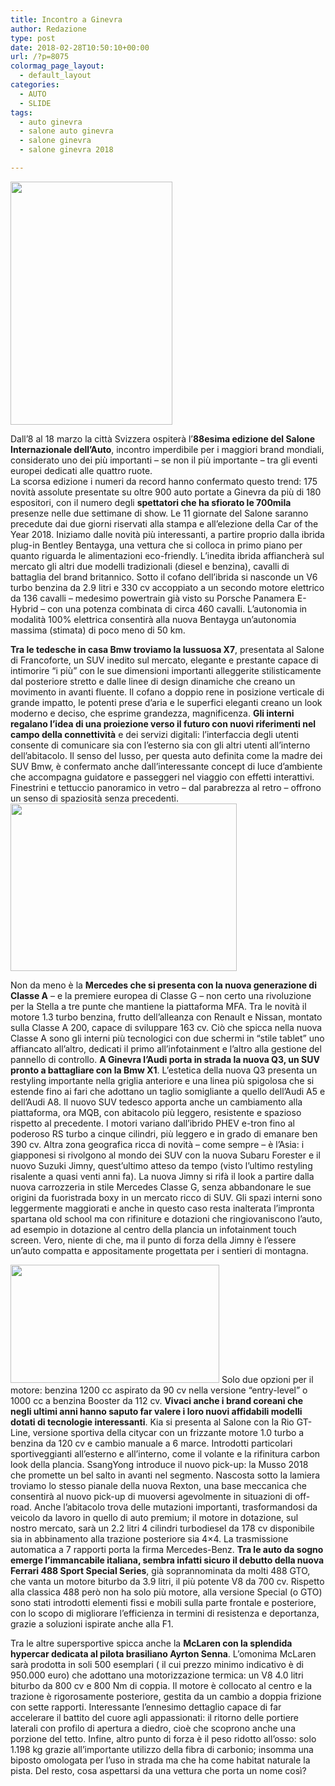 ```yaml
---
title: Incontro a Ginevra
author: Redazione
type: post
date: 2018-02-28T10:50:10+00:00
url: /?p=8075
colormag_page_layout:
  - default_layout
categories:
  - AUTO
  - SLIDE
tags:
  - auto ginevra
  - salone auto ginevra
  - salone ginevra
  - salone ginevra 2018

---
```

<img decoding="async" loading="lazy" class="wp-image-8078 alignleft" src="https://progressonline.it/wp-content/uploads/2018/02/20170307-TIM_0664_GIMS2017-0339-200x300.jpg" alt="" width="259" height="389" />

Dall’8 al 18 marzo la città Svizzera ospiterà l’**88esima edizione del Salone Internazionale dell’Auto**, incontro imperdibile per i maggiori brand mondiali, considerato uno dei più importanti &#8211; se non il più importante – tra gli eventi europei dedicati alle quattro ruote.  
La scorsa edizione i numeri da record hanno confermato questo trend: 175 novità assolute presentate su oltre 900 auto portate a Ginevra da più di 180 espositori, con il numero degli **spettatori che ha sfiorato le 700mila** presenze nelle due settimane di show. Le 11 giornate del Salone saranno precedute dai due giorni riservati alla stampa e all’elezione della Car of the Year 2018. Iniziamo dalle novità più interessanti, a partire proprio dalla ibrida plug-in Bentley Bentayga, una vettura che si colloca in primo piano per quanto riguarda le alimentazioni eco-friendly. L’inedita ibrida affiancherà sul mercato gli altri due modelli tradizionali (diesel e benzina), cavalli di battaglia del brand britannico. Sotto il cofano dell’ibrida si nasconde un V6 turbo benzina da 2.9 litri e 330 cv accoppiato a un secondo motore elettrico da 136 cavalli &#8211; medesimo powertrain già visto su Porsche Panamera E-Hybrid &#8211; con una potenza combinata di circa 460 cavalli. L’autonomia in modalità 100% elettrica consentirà alla nuova Bentayga un’autonomia massima (stimata) di poco meno di 50 km.

**Tra le tedesche in casa Bmw troviamo la lussuosa X7**, presentata al Salone di Francoforte, un SUV inedito sul mercato, elegante e prestante capace di intimorire “i più” con le sue dimensioni importanti alleggerite stilisticamente dal posteriore stretto e dalle linee di design dinamiche che creano un movimento in avanti fluente. Il cofano a doppio rene in posizione verticale di grande impatto, le potenti prese d’aria e le superfici eleganti creano un look moderno e deciso, che esprime grandezza, magnificenza. **Gli interni regalano l’idea di una proiezione verso il futuro con nuovi riferimenti nel campo della connettività** e dei servizi digitali: l’interfaccia degli utenti consente di comunicare sia con l’esterno sia con gli altri utenti all’interno dell’abitacolo. Il senso del lusso, per questa auto definita come la madre dei SUV Bmw, è confermato anche dall’interessante concept di luce d’ambiente che accompagna guidatore e passeggeri nel viaggio con effetti interattivi. Finestrini e tettuccio panoramico in vetro &#8211; dal parabrezza al retro &#8211; offrono un senso di spaziosità senza precedenti.<img decoding="async" loading="lazy" class=" wp-image-8079 alignright" src="https://progressonline.it/wp-content/uploads/2018/02/techrules-al-salone-di-ginevra-2017-cb9dd142ef4d45a06a42b29d91bd3ab0-300x199.jpg" alt="" width="362" height="268" />

Non da meno è la **Mercedes che si presenta con la nuova generazione di Classe A** &#8211; e la premiere europea di Classe G &#8211; non certo una rivoluzione per la Stella a tre punte che mantiene la piattaforma MFA. Tra le novità il motore 1.3 turbo benzina, frutto dell’alleanza con Renault e Nissan, montato sulla Classe A 200, capace di sviluppare 163 cv. Ciò che spicca nella nuova Classe A sono gli interni più tecnologici con due schermi in “stile tablet” uno affiancato all’altro, dedicati il primo all’infotainment e l’altro alla gestione del pannello di controllo. **A Ginevra l’Audi porta in strada la nuova Q3, un SUV pronto a battagliare con la Bmw X1**. L’estetica della nuova Q3 presenta un restyling importante nella griglia anteriore e una linea più spigolosa che si estende fino ai fari che adottano un taglio somigliante a quello dell’Audi A5 e dell’Audi A8. Il nuovo SUV tedesco apporta anche un cambiamento alla piattaforma, ora MQB, con abitacolo più leggero, resistente e spazioso rispetto al precedente. I motori variano dall’ibrido PHEV e-tron fino al poderoso RS turbo a cinque cilindri, più leggero e in grado di emanare ben 390 cv. Altra zona geografica ricca di novità &#8211; come sempre &#8211; è l’Asia: i giapponesi si rivolgono al mondo dei SUV con la nuova Subaru Forester e il nuovo Suzuki Jimny, quest’ultimo atteso da tempo (visto l’ultimo restyling risalente a quasi venti anni fa). La nuova Jimny si rifà il look a partire dalla nuova carrozzeria in stile Mercedes Classe G, senza abbandonare le sue origini da fuoristrada boxy in un mercato ricco di SUV. Gli spazi interni sono leggermente maggiorati e anche in questo caso resta inalterata l’impronta spartana old school ma con rifiniture e dotazioni che ringiovaniscono l’auto, ad esempio in dotazione al centro della plancia un infotainment touch screen. Vero, niente di che, ma il punto di forza della Jimny è l’essere un’auto compatta e appositamente progettata per i sentieri di montagna.

<img decoding="async" loading="lazy" class=" wp-image-8076 alignleft" src="https://progressonline.it/wp-content/uploads/2018/02/c916e725a0b482e3347c99b27a99286c_169_l-300x169.jpg" alt="" width="334" height="189" /> Solo due opzioni per il motore: benzina 1200 cc aspirato da 90 cv nella versione “entry-level” o 1000 cc a benzina Booster da 112 cv. **Vivaci anche i brand coreani che negli ultimi anni hanno saputo far valere i loro nuovi affidabili modelli dotati di tecnologie interessanti**. Kia si presenta al Salone con la Rio GT-Line, versione sportiva della citycar con un frizzante motore 1.0 turbo a benzina da 120 cv e cambio manuale a 6 marce. Introdotti particolari sportiveggianti all’esterno e all’interno, come il volante e la rifinitura carbon look della plancia. SsangYong introduce il nuovo pick-up: la Musso 2018 che promette un bel salto in avanti nel segmento. Nascosta sotto la lamiera troviamo lo stesso pianale della nuova Rexton, una base meccanica che consentirà al nuovo pick-up di muoversi agevolmente in situazioni di off-road. Anche l’abitacolo trova delle mutazioni importanti, trasformandosi da veicolo da lavoro in quello di auto premium; il motore in dotazione, sul nostro mercato, sarà un 2.2 litri 4 cilindri turbodiesel da 178 cv disponibile sia in abbinamento alla trazione posteriore sia 4&#215;4. La trasmissione automatica a 7 rapporti porta la firma Mercedes-Benz. **Tra le auto da sogno emerge l’immancabile italiana, sembra infatti sicuro il debutto della nuova Ferrari 488 Sport Special Series**, già soprannominata da molti 488 GTO, che vanta un motore biturbo da 3.9 litri, il più potente V8 da 700 cv. Rispetto alla classica 488 però non ha solo più motore, alla versione Special (o GTO) sono stati introdotti elementi fissi e mobili sulla parte frontale e posteriore, con lo scopo di migliorare l’efficienza in termini di resistenza e deportanza, grazie a soluzioni ispirate anche alla F1.

Tra le altre supersportive spicca anche la **McLaren con la splendida hypercar dedicata al pilota brasiliano Ayrton Senna**. L’omonima McLaren sarà prodotta in soli 500 esemplari ( il cui prezzo minimo indicativo è di 950.000 euro) che adottano una motorizzazione termica: un V8 4.0 litri biturbo da 800 cv e 800 Nm di coppia. Il motore è collocato al centro e la trazione è rigorosamente posteriore, gestita da un cambio a doppia frizione con sette rapporti. Interessante l’ennesimo dettaglio capace di far accelerare il battito del cuore agli appassionati: il ritorno delle portiere laterali con profilo di apertura a diedro, cioè che scoprono anche una porzione del tetto. Infine, altro punto di forza è il peso ridotto all’osso: solo 1.198 kg grazie all’importante utilizzo della fibra di carbonio; insomma una biposto omologata per l’uso in strada ma che ha come habitat naturale la pista. Del resto, cosa aspettarsi da una vettura che porta un nome così?